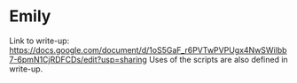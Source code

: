 # Emily

Link to write-up: https://docs.google.com/document/d/1oS5GaF_r6PVTwPVPUgx4NwSWilbb7-6pmN1CjRDFCDs/edit?usp=sharing
Uses of the scripts are also defined in write-up.
